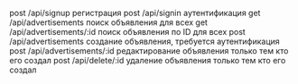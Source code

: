 post    /api/signup                регистрация 
post    /api/signin                аутентификация
get     /api/advertisements        поиск объявления для всех
get     /api/advertisements/:id    поиск объявления по ID для всех
post    /api/advertisements        создание объявления, требуется аутентификация
post    /api/advertisements/:id    редактирование объявления только тем кто его создал
post    /api/delete/:id            удаление объявления только тем кто его создал
